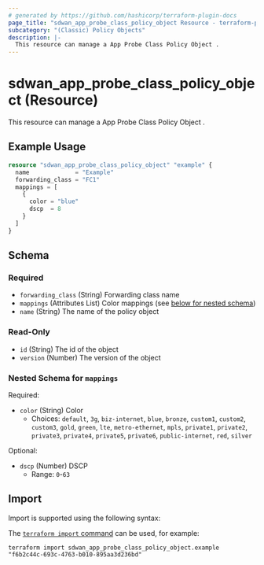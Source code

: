 ```yaml
---
# generated by https://github.com/hashicorp/terraform-plugin-docs
page_title: "sdwan_app_probe_class_policy_object Resource - terraform-provider-sdwan"
subcategory: "(Classic) Policy Objects"
description: |-
  This resource can manage a App Probe Class Policy Object .
---
```


# sdwan_app_probe_class_policy_object (Resource)

This resource can manage a App Probe Class Policy Object .

## Example Usage

```terraform
resource "sdwan_app_probe_class_policy_object" "example" {
  name             = "Example"
  forwarding_class = "FC1"
  mappings = [
    {
      color = "blue"
      dscp  = 8
    }
  ]
}
```

<!-- schema generated by tfplugindocs -->
## Schema

### Required

- `forwarding_class` (String) Forwarding class name
- `mappings` (Attributes List) Color mappings (see [below for nested schema](#nestedatt--mappings))
- `name` (String) The name of the policy object

### Read-Only

- `id` (String) The id of the object
- `version` (Number) The version of the object

<a id="nestedatt--mappings"></a>
### Nested Schema for `mappings`

Required:

- `color` (String) Color
  - Choices: `default`, `3g`, `biz-internet`, `blue`, `bronze`, `custom1`, `custom2`, `custom3`, `gold`, `green`, `lte`, `metro-ethernet`, `mpls`, `private1`, `private2`, `private3`, `private4`, `private5`, `private6`, `public-internet`, `red`, `silver`

Optional:

- `dscp` (Number) DSCP
  - Range: `0`-`63`

## Import

Import is supported using the following syntax:

The [`terraform import` command](https://developer.hashicorp.com/terraform/cli/commands/import) can be used, for example:

```shell
terraform import sdwan_app_probe_class_policy_object.example "f6b2c44c-693c-4763-b010-895aa3d236bd"
```

